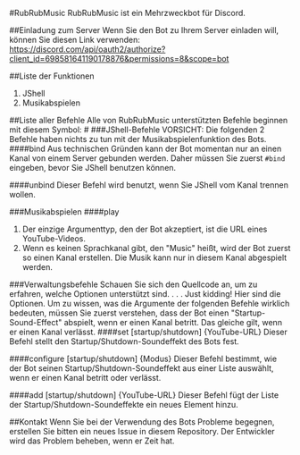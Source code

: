 #RubRubMusic
RubRubMusic ist ein Mehrzweckbot für Discord. 

##Einladung zum Server
Wenn Sie den Bot zu Ihrem Server einladen will, können Sie diesen Link verwenden: https://discord.com/api/oauth2/authorize?client_id=698581641190178876&permissions=8&scope=bot

##Liste der Funktionen
1. JShell
2. Musikabspielen

##Liste aller Befehle
Alle von RubRubMusic unterstützten Befehle beginnen mit diesem Symbol: #
###JShell-Befehle
VORSICHT: Die folgenden 2 Befehle haben nichts zu tun mit der Musikabspielenfunktion des Bots.
####bind
Aus technischen Gründen kann der Bot momentan nur an einen Kanal von einem Server gebunden werden. Daher müssen Sie zuerst ```#bind``` eingeben, bevor Sie JShell benutzen können.

####unbind
Dieser Befehl wird benutzt, wenn Sie JShell vom Kanal trennen wollen.

###Musikabspielen
####play
1. Der einzige Argumenttyp, den der Bot akzeptiert, ist die URL eines YouTube-Videos.
2. Wenn es keinen Sprachkanal gibt, den "Music" heißt, wird der Bot zuerst so einen Kanal erstellen. Die Musik kann nur in diesem Kanal abgespielt werden.

###Verwaltungsbefehle
Schauen Sie sich den Quellcode an, um zu erfahren, welche Optionen unterstützt sind.
.
.
.
Just kidding! Hier sind die Optionen.
Um zu wissen, was die Argumente der folgenden Befehle wirklich bedeuten, müssen Sie zuerst verstehen, dass der Bot einen "Startup-Sound-Effect" abspielt, wenn er einen Kanal betritt. Das gleiche gilt, wenn er einen Kanal verlässt.
####set [startup/shutdown] {YouTube-URL}
Dieser Befehl stellt den Startup/Shutdown-Soundeffekt des Bots fest.

####configure [startup/shutdown] {Modus}
Dieser Befehl bestimmt, wie der Bot seinen Startup/Shutdown-Soundeffekt aus einer Liste auswählt, wenn er einen Kanal betritt oder verlässt.

####add [startup/shutdown] {YouTube-URL}
Dieser Befehl fügt der Liste der Startup/Shutdown-Soundeffekte ein neues Element hinzu.


##Kontakt
Wenn Sie bei der Verwendung des Bots Probleme begegnen, erstellen Sie bitten ein neues Issue in diesem Repository. Der Entwickler wird das Problem beheben, wenn er Zeit hat.
